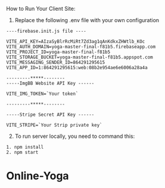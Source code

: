 How to Run Your Client Site:
1. Replace the following .env file with your own configuration
```
----firebase.init.js file ----

VITE_API_KEY=AIzaSyBlrRcMiRt7Zd3ag1qAnKdkxZHWtlb_KOc
VITE_AUTH_DOMAIN=yoga-master-final-f81b5.firebaseapp.com
VITE_PROJECT_ID=yoga-master-final-f81b5
VITE_STORAGE_BUCKET=yoga-master-final-f81b5.appspot.com
VITE_MESSAGING_SENDER_ID=864291295615
VITE_APP_ID=1:864291295615:web:08b2e954ae6e6006a28a4a

---------*****--------
-----ImgBB Website API Key ------

VITE_IMG_TOKEN=`Your token`

---------*****--------

-----Stripe Secret API Key ------

VITE_STRIPE=`Your Strip private key`
```

2. To run server locally, you need to command this:
```
1. npm install
2. npm start
```


# Online-Yoga

